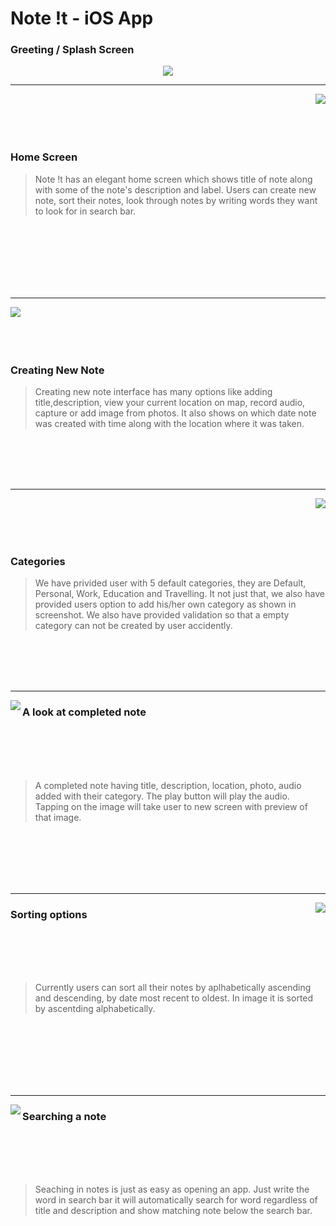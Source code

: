 # Note !t - iOS App

### Greeting / Splash Screen

<p align="center">
<img src = "https://user-images.githubusercontent.com/22201958/42849685-5533d158-89f2-11e8-9ae5-e344b9909e3e.jpg">
</p>


_________________________

<img align="right" src = "https://user-images.githubusercontent.com/22201958/42849686-554363ac-89f2-11e8-9a98-2e3e59f90d16.jpg">

<br/>
<br/>
<br/>
<br/>

### Home Screen

>Note !t has an elegant home screen which shows title of note along with some of the note's description and label. Users can create new note, sort their notes, look through notes by writing words they want to look for in search bar.

<br/>
<br/>
<br/>
<br/>
<br/>
<br/>

_________________________



<img align="left" src="https://user-images.githubusercontent.com/22201958/42849687-555aee82-89f2-11e8-8438-f99899b3b051.jpg">

<br/>
<br/>
<br/>
<br/>

### Creating New Note

>Creating new note interface has many options like adding title,description, view your current location on map, record audio, capture or add image from photos. It also shows on which date note was created with time along with the location where it was taken.

<br/>
<br/>
<br/>
<br/>


_________________________



<img align="right" src="https://user-images.githubusercontent.com/22201958/42849688-55687f98-89f2-11e8-952d-330bb8cefc09.jpg">

<br/>
<br/>
<br/>
<br/>

### Categories

>We have privided user with 5 default categories, they are Default, Personal, Work, Education and Travelling. It not just that, we also have provided users option to add his/her own category as shown in screenshot. We also have provided validation so that a empty category can not be created by user accidently.

<br/>
<br/>
<br/>
<br/>


_________________________



<img align="left" src="https://user-images.githubusercontent.com/22201958/42849689-557f7bee-89f2-11e8-8b56-92bc451385c9.jpg">

### A look at completed note

<br/>
<br/>
<br/>
<br/>

>A completed note having title, description, location, photo, audio added with their category. The play button will play the audio. Tapping on the image will take user to new screen with preview of that image.

<br/>
<br/>
<br/>
<br/>
<br/>

_________________________



<img align="right" src="https://user-images.githubusercontent.com/22201958/42849690-558fe2e0-89f2-11e8-90ba-837a93ec2c5b.jpg">

### Sorting options

<br/>
<br/>
<br/>
<br/>

>Currently users can sort all their notes by aplhabetically ascending and descending, by date most recent to oldest. In image it is sorted by ascentding alphabetically.

<br/>
<br/>
<br/>
<br/>
<br/>
<br/>

_________________________



<img align="left" src="https://user-images.githubusercontent.com/22201958/42849691-55a28300-89f2-11e8-86b4-a3194dd080ad.jpg">

### Searching a note

<br/>
<br/>
<br/>
<br/>

>Seaching in notes is just as easy as opening an app. Just write the word in search bar it will automatically search for word regardless of title and description and show matching note below the search bar.

<br/>
<br/>
<br/>
<br/>
<br/>
<br/>

